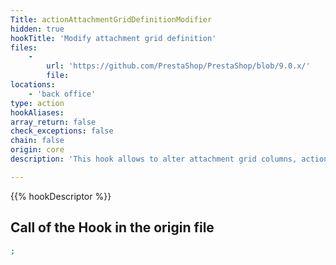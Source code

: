 ```yaml
---
Title: actionAttachmentGridDefinitionModifier
hidden: true
hookTitle: 'Modify attachment grid definition'
files:
    -
        url: 'https://github.com/PrestaShop/PrestaShop/blob/9.0.x/'
        file: 
locations:
    - 'back office'
type: action
hookAliases: 
array_return: false
check_exceptions: false
chain: false
origin: core
description: 'This hook allows to alter attachment grid columns, actions and filters'

---
```


{{% hookDescriptor %}}

## Call of the Hook in the origin file

```php
;
```
